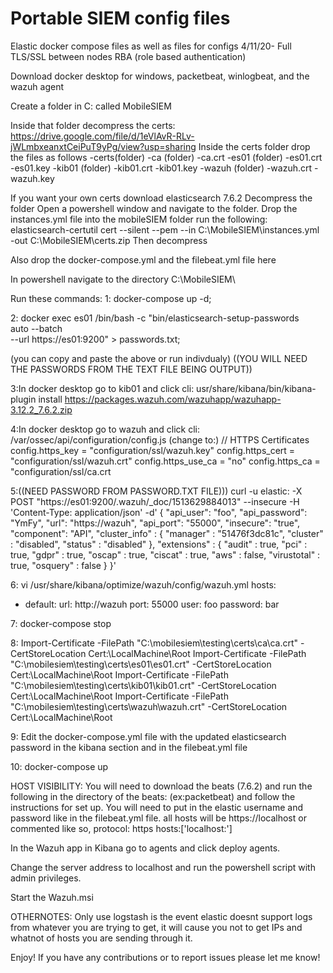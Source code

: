 # Portable SIEM config files
Elastic docker compose files as well as files for configs
4/11/20- Full TLS/SSL between nodes RBA (role based authentication) 

 Download docker desktop for windows, packetbeat, winlogbeat, and the wazuh agent
 
 Create a folder in C: called MobileSIEM
 
 Inside that folder decompress the certs:
 https://drive.google.com/file/d/1eVlAvR-RLv-jWLmbxeanxtCeiPuT9yPg/view?usp=sharing
 Inside the certs folder drop the files as follows
	-certs(folder)
	  -ca (folder)
	     -ca.crt
	  -es01 (folder)
         -es01.crt	
         -es01.key
	  -kib01 (folder)
         -kib01.crt
         -kib01.key
      -wazuh (folder)
         -wazuh.crt
         -wazuh.key	
        
If you want your own certs download elasticsearch 7.6.2 
Decompress the folder
Open a powershell window and navigate to the folder. 
Drop the instances.yml file into the mobileSIEM folder
run the following:
elasticsearch-certutil cert --silent --pem --in C:\MobileSIEM\instances.yml -out C:\MobileSIEM\certs.zip
Then decompress



Also drop the docker-compose.yml and the filebeat.yml file here

In powershell navigate to the directory C:\MobileSIEM\

Run these commands:
1:
docker-compose up -d;

2:
docker exec es01 /bin/bash -c "bin/elasticsearch-setup-passwords \
auto --batch \
--url https://es01:9200" > passwords.txt;

(you can copy and paste the above or run indivdualy)
((YOU WILL NEED THE PASSWORDS FROM THE TEXT FILE BEING OUTPUT))

3:In docker desktop go to kib01 and click cli:
usr/share/kibana/bin/kibana-plugin install https://packages.wazuh.com/wazuhapp/wazuhapp-3.12.2_7.6.2.zip

4:In docker desktop go to wazuh and click cli:
/var/ossec/api/configuration/config.js
(change to:)
// HTTPS Certificates
config.https_key = "configuration/ssl/wazuh.key"
config.https_cert = "configuration/ssl/wazuh.crt"
config.https_use_ca = "no"
config.https_ca = "configuration/ssl/ca.crt

5:((NEED PASSWORD FROM PASSWORD.TXT FILE)))
curl -u elastic:<password from text file> -X POST "https://es01:9200/.wazuh/_doc/1513629884013" --insecure -H 'Content-Type: application/json' -d'
{
  "api_user": "foo",
  "api_password": "YmFy",
  "url": "https://wazuh",
  "api_port": "55000",
  "insecure": "true",
  "component": "API",
  "cluster_info" : {
    "manager" : "51476f3dc81c",
    "cluster" : "disabled",
    "status" : "disabled"
  },
  "extensions" : {
    "audit" : true,
    "pci" : true,
    "gdpr" : true,
    "oscap" : true,
    "ciscat" : true,
    "aws" : false,
    "virustotal" : true,
    "osquery" : false
  }
}'

6:
vi /usr/share/kibana/optimize/wazuh/config/wazuh.yml
hosts:
  - default:
     url: http://wazuh
     port: 55000
     user: foo
     password: bar
     
7:
docker-compose stop

8:
Import-Certificate -FilePath "C:\mobilesiem\testing\certs\ca\ca.crt" -CertStoreLocation Cert:\LocalMachine\Root
Import-Certificate -FilePath "C:\mobilesiem\testing\certs\es01\es01.crt" -CertStoreLocation Cert:\LocalMachine\Root
Import-Certificate -FilePath "C:\mobilesiem\testing\certs\kib01\kib01.crt" -CertStoreLocation Cert:\LocalMachine\Root
Import-Certificate -FilePath "C:\mobilesiem\testing\certs\wazuh\wazuh.crt" -CertStoreLocation Cert:\LocalMachine\Root

9:
Edit the docker-compose.yml file with the updated elasticsearch password in the kibana section and in the filebeat.yml file

10:
docker-compose up



HOST VISIBILITY:
You will need to download the beats (7.6.2) and run the following in the directory of the beats: (ex:packetbeat) and follow the instructions for set up. You will need to put in the elastic username and password like in the filebeat.yml file. 
all hosts will be https://localhost or commented like so, protocol: https    hosts:['localhost:']

In the Wazuh app in Kibana go to agents and click deploy agents.

Change the server address to localhost and run the powershell script with admin privileges.

Start the Wazuh.msi 



OTHERNOTES:
Only use logstash is the event elastic doesnt support logs from whatever you are trying to get, it will cause you not to get IPs and whatnot of hosts you are sending through it.

Enjoy! If you have any contributions or to report issues please let me know!
